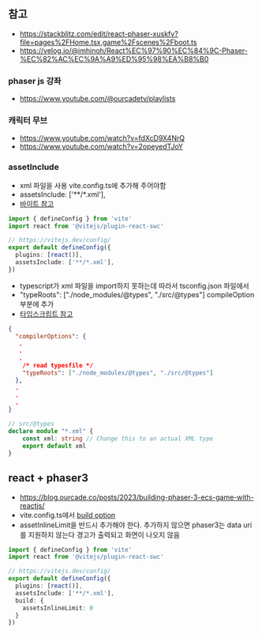 ## 참고
- https://stackblitz.com/edit/react-phaser-xuskfv?file=pages%2FHome.tsx,game%2Fscenes%2Fboot.ts
- https://velog.io/@imhjnoh/React%EC%97%90%EC%84%9C-Phaser-%EC%82%AC%EC%9A%A9%ED%95%98%EA%B8%B0

### phaser js 강좌
- https://www.youtube.com/@ourcadetv/playlists


### 캐릭터 무브
- https://www.youtube.com/watch?v=fdXcD9X4NrQ
- https://www.youtube.com/watch?v=2opeyedTJoY


### assetInclude
- xml 파일을 사용 vite.config.ts에 추가해 주어야함
- assetsInclude: ['**/*.xml'],
- [바이트 참고](https://vitejs.dev/config/shared-options.html#assetsinclude)

```typescript
import { defineConfig } from 'vite'
import react from '@vitejs/plugin-react-swc'

// https://vitejs.dev/config/
export default defineConfig({
  plugins: [react()],
  assetsInclude: ['**/*.xml'],
})

```

- typescript가 xml 파일을 import하지 못하는데 따라서 tsconfig.json 파일에서
- "typeRoots": ["./node_modules/@types", "./src/@types"] compileOption 부분에 추가
- [타입스크립트 참고](https://stackoverflow.com/questions/62249737/how-to-read-xml-filetoolsbox-xml-in-react-typescript)

```json
{
  "compilerOptions": {
   .
   .
   .
    /* read typesfile */
    "typeRoots": ["./node_modules/@types", "./src/@types"]
  },
  .
  .
  .
}

```

```typescript
// src/@types
declare module "*.xml" {
    const xml: string // Change this to an actual XML type
    export default xml
}
```

## react + phaser3 
- https://blog.ourcade.co/posts/2023/building-phaser-3-ecs-game-with-reactjs/
- vite.config.ts에서 [build option](https://vitejs.dev/config/build-options.html)
- assetInlineLimit을 반드시 추가해야 한다. 추가하지 않으면 phaser3는 data uri를 지원하지 않는다 경고가 출력되고 화면이 나오지 않음
```ts
import { defineConfig } from 'vite'
import react from '@vitejs/plugin-react-swc'

// https://vitejs.dev/config/
export default defineConfig({
  plugins: [react()],
  assetsInclude: ['**/*.xml'],
  build: {
    assetsInlineLimit: 0
  }
})
```